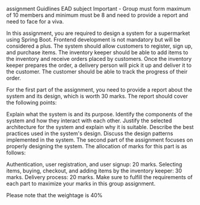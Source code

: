 assignment Guidlines EAD subject
Important - Group must form maximum of 10 members and minimum must be 8 and need to provide a report and need to face for a viva.

In this assignment, you are required to design a system for a supermarket using Spring Boot. Frontend development is not mandatory but will be considered a plus. The system should allow customers to register, sign up, and purchase items. The inventory keeper should be able to add items to the inventory and receive orders placed by customers. Once the inventory keeper prepares the order, a delivery person will pick it up and deliver it to the customer. The customer should be able to track the progress of their order.

For the first part of the assignment, you need to provide a report about the system and its design, which is worth 30 marks. The report should cover the following points:

Explain what the system is and its purpose.
Identify the components of the system and how they interact with each other.
Justify the selected architecture for the system and explain why it is suitable.
Describe the best practices used in the system's design.
Discuss the design patterns implemented in the system.
The second part of the assignment focuses on properly designing the system. The allocation of marks for this part is as follows:

Authentication, user registration, and user signup: 20 marks.
Selecting items, buying, checkout, and adding items by the inventory keeper: 30 marks.
Delivery process: 20 marks.
Make sure to fulfill the requirements of each part to maximize your marks in this group assignment.

Please note that the weightage is 40%
